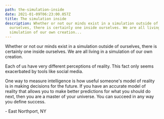 ```yaml
---
path: the-simulation-inside
date: 2021-01-09T06:23:00.057Z
title: The simulation inside
description: Whether or not our minds exist in a simulation outside of
  ourselves, there is certainly one inside ourselves. We are all living in a
  simulation of our own creation...
---
```

Whether or not our minds exist in a simulation outside of ourselves, there is certainly one inside ourselves. We are all living in a simulation of our own creation.

Each of us have very different perceptions of reality. This fact only seems exacerbated by tools like social media. 

One way to measure intelligence is how useful someone's model of reality is in making decisions for the future. If you have an accurate model of reality that allows you to make better predictions for what you should do next, then you are a master of your universe. You can succeed in any way you define success.

\- East Northport, NY
